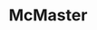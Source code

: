 ---
title: McMaster
crosslinks:
- UofT
- Physics
- learnpython
- gatekeeping
- Tinder
- osugame
- queensuniversity
---